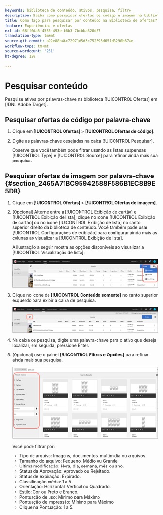 ```yaml
---
keywords: biblioteca de conteúdo, ativos, pesquisa, filtro
description: Saiba como pesquisar ofertas de código e imagem na biblioteca de Adobe [!DNL Target] Offers .
title: Como faço para pesquisar por conteúdo na Biblioteca de ofertas?
feature: Experiências e ofertas
exl-id: 68ff0da5-4556-493e-b6b3-7bcbba320d57
translation-type: tm+mt
source-git-commit: a92e88b46c72971d5d3c752593d651d8290b674e
workflow-type: tm+mt
source-wordcount: '261'
ht-degree: 12%

---
```


# Pesquisar conteúdo

Pesquise ativos por palavras-chave na biblioteca [!UICONTROL Ofertas] em [!DNL Adobe Target].

## Pesquisar ofertas de código por palavra-chave

1. Clique em **[!UICONTROL Ofertas]** > **[!UICONTROL Ofertas de código]**.
1. Digite as palavras-chave desejadas na caixa [!UICONTROL Pesquisar].

   Observe que você também pode filtrar usando as listas suspensas [!UICONTROL Type] e [!UICONTROL Source] para refinar ainda mais sua pesquisa.

## Pesquisar ofertas de imagem por palavra-chave {#section_2465A71BC95942588F586B1EC8B9E5DB}

1. Clique em **[!UICONTROL Ofertas]** > **[!UICONTROL Ofertas de imagem]**.

1. (Opcional) Alterne entre a [!UICONTROL Exibição de cartão] e [!UICONTROL Exibição de lista], clique no ícone [!UICONTROL Exibição de cartão] ou no ícone [!UICONTROL Exibição de lista] no canto superior direito da biblioteca de conteúdo. Você também pode usar [!UICONTROL Configurações de exibição] para configurar ainda mais as colunas ao visualizar a [!UICONTROL Exibição de lista].

   A ilustração a seguir mostra as opções disponíveis ao visualizar a [!UICONTROL Visualização de lista]:

   ![Opções de Exibição de lista](/help/c-experiences/c-manage-content/assets/view-settings-options.png)

1. Clique no ícone de **[!UICONTROL Conteúdo somente]** no canto superior esquerdo para exibir a caixa de pesquisa.

   ![Opção somente conteúdo](/help/c-experiences/c-manage-content/assets/content-only.png)

1. Na caixa de pesquisa, digite uma palavra-chave para o ativo que deseja localizar, em seguida, pressione Enter.

1. (Opcional) use o painel **[!UICONTROL Filtros e Opções]** para refinar ainda mais sua pesquisa.

   ![Painel Filtro e opções](/help/c-experiences/c-manage-content/assets/filter-and-options.png)

   Você pode filtrar por:

   * Tipo de arquivo: Imagens, documentos, multimídia ou arquivos.
   * Tamanho do arquivo: Pequeno, Médio ou Grande
   * Última modificação: Hora, dia, semana, mês ou ano.
   * Status da Aprovação: Aprovado ou Rejeitado.
   * Status de expiração: Expirado.
   * Classificação média: 1 a 5.
   * Orientação: Horizontal, Vertical ou Quadrado.
   * Estilo: Cor ou Preto e Branco.
   * Pontuação de uso: Mínimo para Máximo
   * Pontuação de impressão: Mínimo para Máximo
   * Clique na Pontuação: 1 a 5.
